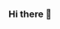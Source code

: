### Hi there 👋

<!--
**cedim1/cedim1** is a ✨ _special_ ✨ repository because its `README.md` (this file) appears on your GitHub profile.

Here are some ideas to get you started:

- 🔭 I’m currently working on a javascript game
- 🌱 I’m currently learning C++
- 👯 I’m looking to collaborate on a javascript game
- 🤔 I’m looking for help with a javascript game
- 📫 How to reach me: Use the html file attatched.
-->
